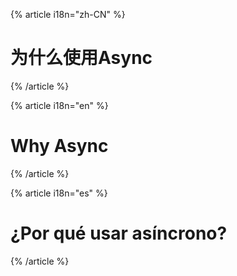 {% article i18n="zh-CN" %}

# 为什么使用Async

{% /article %}

{% article i18n="en" %}

# Why Async

{% /article %}

{% article i18n="es" %}

# ¿Por qué usar asíncrono?

{% /article %}